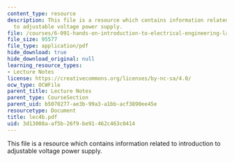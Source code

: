 ```yaml
---
content_type: resource
description: This file is a resource which contains information related to introduction
  to adjustable voltage power supply.
file: /courses/6-091-hands-on-introduction-to-electrical-engineering-lab-skills-january-iap-2008/3d13008aaf5b26f9be91462c463c0414_lec4b.pdf
file_size: 95577
file_type: application/pdf
hide_download: true
hide_download_original: null
learning_resource_types:
- Lecture Notes
license: https://creativecommons.org/licenses/by-nc-sa/4.0/
ocw_type: OCWFile
parent_title: Lecture Notes
parent_type: CourseSection
parent_uid: b5070277-ae3b-99a3-a1bb-acf3890ee45e
resourcetype: Document
title: lec4b.pdf
uid: 3d13008a-af5b-26f9-be91-462c463c0414
---
```

This file is a resource which contains information related to introduction to adjustable voltage power supply.